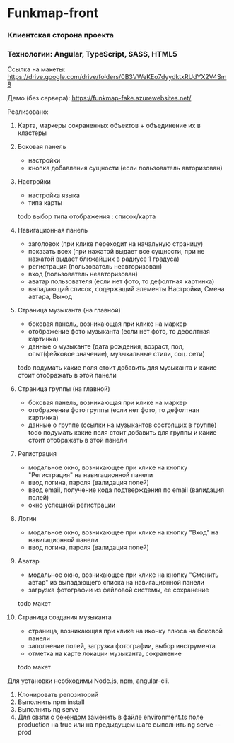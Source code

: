 # Funkmap-front
### Клиентская сторона проекта
### Технологии: Angular, TypeScript, SASS, HTML5

Ссылка на макеты: https://drive.google.com/drive/folders/0B3VWeKEo7dyydktxRUdYX2V4Sm8

Демо (без сервера): https://funkmap-fake.azurewebsites.net/

Реализовано:

1.  Карта, маркеры сохраненных объектов + объединение их в кластеры

2.  Боковая панель 
    - настройки
    - кнопка добавления сущности (если пользователь авторизован)

3.  Настройки 
    - настройка языка
    - типа карты
    
    todo выбор типа отображения : список/карта

4. Навигационная панель 
    - заголовок (при клике переходит на начальную страницу)
    - показать всех (при нажатой выдает все сущности, при не нажатой выдает ближайших в радиусе 1 градуса)
    - регистрация (пользователь неавторизован)
    - вход (пользователь неавторизован)
    - аватар пользователя (если нет фото, то дефолтная картинка)
    - выпадающий список, содержащий элементы Настройки, Смена автара, Выход

5. Страница музыканта (на главной)
    - боковая панель, возникающая при клике на маркер
    - отображение фото музыканта (если нет фото, то дефолтная картинка)
    - данные о музыканте (дата рождения, возраст, пол, опыт(фейковое значение), музыкальные стили, соц. сети)
    
    todo подумать какие поля стоит добавить для музыканта и какие стоит отображать в этой панели
6. Страница группы (на главной)
    - боковая панель, возникающая при клике на маркер
    - отображение фото группы (если нет фото, то дефолтная картинка)
    - данные о группе (ссылки на музыкантов состоящих в группе)
    todo подумать какие поля стоит добавить для группы и какие стоит отображать в этой панели

7. Регистрация
    - модальное окно, возникающее при клике на кнопку "Регистрация" на навигационной панели 
    - ввод логина, пароля (валидация полей)
    - ввод email, получение кода подтверждения по email (валидация полей)
    - окно успешной регистрации
8. Логин
    - модальное окно, возникающее при клике на кнопку "Вход" на навигационной панели 
    - ввод логина, пароля (валидация полей)
9. Аватар
    - модальное окно, возникающее при клике на кнопку "Сменить автар" из выпадающего списка на навигационной панели 
    - загрузка фотографии из файловой системы, ее сохранение 
    
    todo макет
  
9. Страница создания музыканта
    - страница, возникающая при клике на иконку плюса на боковой панели
    - заполнение полей, загрузка фотографии, выбор инструмента
    - отметка на карте локации музыканта, сохранение
    
    todo макет

Для установки необходимы Node.js, npm, angular-cli.

1.  Клонировать репозиторий
2.  Выполнить npm install
3.  Выполнить ng serve
4.  Для свзяи с <a href="https://github.com/rogulenkoko/funkmap-back">бекендом</a> заменить в файле environment.ts поле production на true или на предыдущем шаге выполнить ng serve --prod
